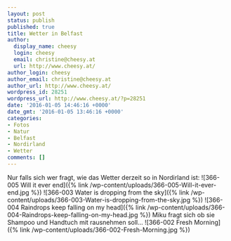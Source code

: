 ```yaml
---
layout: post
status: publish
published: true
title: Wetter in Belfast
author:
  display_name: cheesy
  login: cheesy
  email: christine@cheesy.at
  url: http://www.cheesy.at/
author_login: cheesy
author_email: christine@cheesy.at
author_url: http://www.cheesy.at/
wordpress_id: 28251
wordpress_url: http://www.cheesy.at/?p=28251
date: '2016-01-05 14:46:16 +0000'
date_gmt: '2016-01-05 13:46:16 +0000'
categories:
- Fotos
- Natur
- Belfast
- Nordirland
- Wetter
comments: []
---
```

Nur falls sich wer fragt, wie das Wetter derzeit so in Nordirland ist:
![366-005 Will it ever end]({% link /wp-content/uploads/366-005-Will-it-ever-end.jpg %})
![366-003 Water is dropping from the sky]({% link /wp-content/uploads/366-003-Water-is-dropping-from-the-sky.jpg %})
![366-004 Raindrops keep falling on my head]({% link /wp-content/uploads/366-004-Raindrops-keep-falling-on-my-head.jpg %})
Miku fragt sich ob sie Shampoo und Handtuch mit rausnehmen soll...
![366-002 Fresh Morning]({% link /wp-content/uploads/366-002-Fresh-Morning.jpg %})
